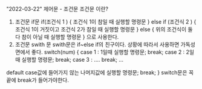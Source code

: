 "2022-03-22"
제어문 - 조건문
조건문 이란?
1. 조건문 if문
if(조건식 1 ) {
     조건식 1이 참일 때 실행할 명령문
} else if (조건식 2 ) {
     조건식 1이 거짓이고 조건식 2가 참일 때 실행할 명령문
} else {
     위의 조건식이 둘 다 참이 아닐 때 실행할 명령문
} 으로 사용한다.
2. 조건문  swith 문
swith문은 if~else if의 친구이다. 상황에 따라서 사용하면 가독성 면에서 좋다.
switch(num) {
case 1 : 
     1일때 실행할 명령문;    break;
case 2 : 
     2일때 실행할 명령문;    break;
case 3 : ....	           break; ...

default
      case값에 들어가지 않는 나머지값에 실행할 명령문;  break;
} switch문은 꼭 끝에 break가 들어가야한다.